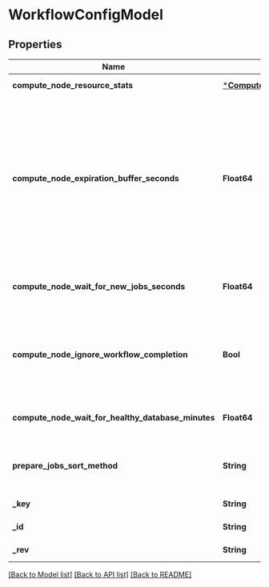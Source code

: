 # WorkflowConfigModel


## Properties
Name | Type | Description | Notes
------------ | ------------- | ------------- | -------------
**compute_node_resource_stats** | [***ComputeNodeResourceStatsModel**](ComputeNodeResourceStatsModel.md) |  | [optional] [default to nothing]
**compute_node_expiration_buffer_seconds** | **Float64** | Inform all compute nodes to shut down this number of seconds before the expiration time. This allows torc to send SIGTERM to all job processes and set all statuses to terminated. Increase the time in cases where the job processes handle SIGTERM and need more time to gracefully shut down. Set the value to 0 to maximize the time given to jobs. If not set, take the database&#39;s default value of 30 seconds. | [optional] [default to nothing]
**compute_node_wait_for_new_jobs_seconds** | **Float64** | Inform all compute nodes to wait for new jobs for this time period before exiting. Does not apply if the workflow is complete. | [optional] [default to nothing]
**compute_node_ignore_workflow_completion** | **Bool** | Inform all compute nodes to ignore workflow completions and hold onto allocations indefinitely. Useful for debugging failed jobs and possibly dynamic workflows where jobs get added after starting. | [optional] [default to false]
**compute_node_wait_for_healthy_database_minutes** | **Float64** | Inform all compute nodes to wait this number of minutes if the database becomes unresponsive. | [optional] [default to nothing]
**prepare_jobs_sort_method** | **String** | Inform all compute nodes to use this sort method when calling the prepare_jobs_for_submission command. | [optional] [default to "gpus_runtime_memory"]
**_key** | **String** |  | [optional] [default to nothing]
**_id** | **String** |  | [optional] [default to nothing]
**_rev** | **String** |  | [optional] [default to nothing]


[[Back to Model list]](../README.md#models) [[Back to API list]](../README.md#api-endpoints) [[Back to README]](../README.md)


